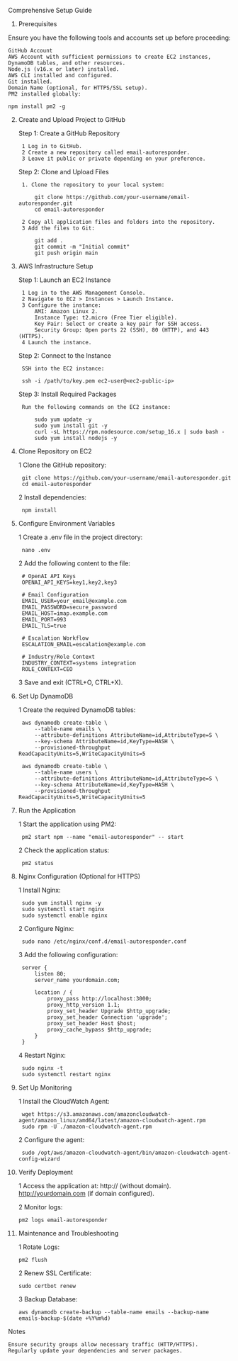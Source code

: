 Comprehensive Setup Guide
1. Prerequisites

Ensure you have the following tools and accounts set up before proceeding:

    GitHub Account
    AWS Account with sufficient permissions to create EC2 instances, DynamoDB tables, and other resources.
    Node.js (v16.x or later) installed.
    AWS CLI installed and configured.
    Git installed.
    Domain Name (optional, for HTTPS/SSL setup).
    PM2 installed globally:
	
	npm install pm2 -g

2. Create and Upload Project to GitHub
	
	Step 1: Create a GitHub Repository

		1 Log in to GitHub.
		2 Create a new repository called email-autoresponder.
		3 Leave it public or private depending on your preference.

	Step 2: Clone and Upload Files

		1. Clone the repository to your local system:

			git clone https://github.com/your-username/email-autoresponder.git
			cd email-autoresponder

		2 Copy all application files and folders into the repository.
		3 Add the files to Git:

			git add .
			git commit -m "Initial commit"
			git push origin main
			
3. AWS Infrastructure Setup

	Step 1: Launch an EC2 Instance

		1 Log in to the AWS Management Console.
		2 Navigate to EC2 > Instances > Launch Instance.
		3 Configure the instance:
			AMI: Amazon Linux 2.
			Instance Type: t2.micro (Free Tier eligible).
			Key Pair: Select or create a key pair for SSH access.
			Security Group: Open ports 22 (SSH), 80 (HTTP), and 443 (HTTPS).
		4 Launch the instance.

	Step 2: Connect to the Instance

		SSH into the EC2 instance:

		ssh -i /path/to/key.pem ec2-user@<ec2-public-ip>

	Step 3: Install Required Packages

		Run the following commands on the EC2 instance:

			sudo yum update -y
			sudo yum install git -y
			curl -sL https://rpm.nodesource.com/setup_16.x | sudo bash -
			sudo yum install nodejs -y
			
4. Clone Repository on EC2

    1 Clone the GitHub repository:

		git clone https://github.com/your-username/email-autoresponder.git
		cd email-autoresponder

	2 Install dependencies:

		npm install

5. Configure Environment Variables

    1 Create a .env file in the project directory:

		nano .env

	2 Add the following content to the file:

		# OpenAI API Keys
		OPENAI_API_KEYS=key1,key2,key3

		# Email Configuration
		EMAIL_USER=your_email@example.com
		EMAIL_PASSWORD=secure_password
		EMAIL_HOST=imap.example.com
		EMAIL_PORT=993
		EMAIL_TLS=true

		# Escalation Workflow
		ESCALATION_EMAIL=escalation@example.com

		# Industry/Role Context
		INDUSTRY_CONTEXT=systems integration
		ROLE_CONTEXT=CEO

	3 Save and exit (CTRL+O, CTRL+X).
	
6. Set Up DynamoDB

    1 Create the required DynamoDB tables:

		aws dynamodb create-table \
			--table-name emails \
			--attribute-definitions AttributeName=id,AttributeType=S \
			--key-schema AttributeName=id,KeyType=HASH \
			--provisioned-throughput ReadCapacityUnits=5,WriteCapacityUnits=5

		aws dynamodb create-table \
			--table-name users \
			--attribute-definitions AttributeName=id,AttributeType=S \
			--key-schema AttributeName=id,KeyType=HASH \
			--provisioned-throughput ReadCapacityUnits=5,WriteCapacityUnits=5

7. Run the Application

    1 Start the application using PM2:

		pm2 start npm --name "email-autoresponder" -- start

	2 Check the application status:

		pm2 status
		
8. Nginx Configuration (Optional for HTTPS)

    1 Install Nginx:

		sudo yum install nginx -y
		sudo systemctl start nginx
		sudo systemctl enable nginx

	2 Configure Nginx:

		sudo nano /etc/nginx/conf.d/email-autoresponder.conf

	3 Add the following configuration:

		server {
			listen 80;
			server_name yourdomain.com;

			location / {
				proxy_pass http://localhost:3000;
				proxy_http_version 1.1;
				proxy_set_header Upgrade $http_upgrade;
				proxy_set_header Connection 'upgrade';
				proxy_set_header Host $host;
				proxy_cache_bypass $http_upgrade;
			}
		}

	4 Restart Nginx:

		sudo nginx -t
		sudo systemctl restart nginx
		
9. Set Up Monitoring

    1 Install the CloudWatch Agent:

		wget https://s3.amazonaws.com/amazoncloudwatch-agent/amazon_linux/amd64/latest/amazon-cloudwatch-agent.rpm
		sudo rpm -U ./amazon-cloudwatch-agent.rpm

	2 Configure the agent:

		sudo /opt/aws/amazon-cloudwatch-agent/bin/amazon-cloudwatch-agent-config-wizard
		
10. Verify Deployment

    1 Access the application at:
        http://<ec2-public-ip> (without domain).
        http://yourdomain.com (if domain configured).
		
    2 Monitor logs:

		pm2 logs email-autoresponder
		
11. Maintenance and Troubleshooting

    1 Rotate Logs:

		pm2 flush

	2 Renew SSL Certificate:

		sudo certbot renew

	3 Backup Database:

		aws dynamodb create-backup --table-name emails --backup-name emails-backup-$(date +%Y%m%d)
		
Notes

    Ensure security groups allow necessary traffic (HTTP/HTTPS).
    Regularly update your dependencies and server packages.